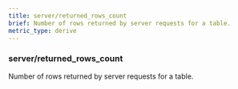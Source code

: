```yaml
---
title: server/returned_rows_count
brief: Number of rows returned by server requests for a table.
metric_type: derive
---
```

### server/returned_rows_count

Number of rows returned by server requests for a table.
